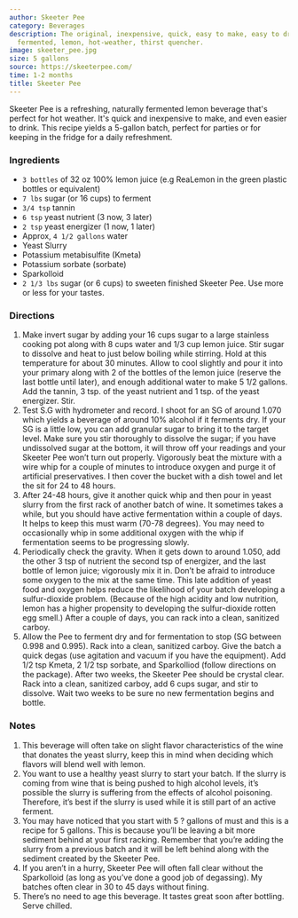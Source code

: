 ```yaml
---
author: Skeeter Pee
category: Beverages
description: The original, inexpensive, quick, easy to make, easy to drink, naturally
  fermented, lemon, hot-weather, thirst quencher.
image: skeeter_pee.jpg
size: 5 gallons
source: https://skeeterpee.com/
time: 1-2 months
title: Skeeter Pee
---
```

Skeeter Pee is a refreshing, naturally fermented lemon beverage that's perfect for hot weather. It's quick and inexpensive to make, and even easier to drink. This recipe yields a 5-gallon batch, perfect for parties or for keeping in the fridge for a daily refreshment.

### Ingredients

* `3 bottles` of 32 oz 100% lemon juice (e.g ReaLemon in the green plastic bottles or equivalent)
* `7 lbs` sugar (or 16 cups) to ferment
* `3/4 tsp` tannin
* `6 tsp` yeast nutrient (3 now, 3 later)
* `2 tsp` yeast energizer (1 now, 1 later)
* Approx, `4 1/2 gallons` water
* Yeast Slurry
* Potassium metabisulfite (Kmeta)
* Potassium sorbate (sorbate)
* Sparkolloid
* `2 1/3 lbs` sugar (or 6 cups) to sweeten finished Skeeter Pee. Use more or less for your tastes.

### Directions

1. Make invert sugar by adding your 16 cups sugar to a large stainless cooking pot along with 8 cups water and 1/3 cup lemon juice. Stir sugar to dissolve and heat to just below boiling while stirring. Hold at this temperature for about 30 minutes. Allow to cool slightly and pour it into your primary along with 2 of the bottles of the lemon juice (reserve the last bottle until later), and enough additional water to make 5 1/2 gallons. Add the tannin, 3 tsp. of the yeast nutrient and 1 tsp. of the yeast energizer. Stir.
2. Test S.G with hydrometer and record. I shoot for an SG of around 1.070 which yields a beverage of around 10% alcohol if it ferments dry. If your SG is a little low, you can add granular sugar to bring it to the target level. Make sure you stir thoroughly to dissolve the sugar; if you have undissolved sugar at the bottom, it will throw off your readings and your Skeeter Pee won’t turn out properly. Vigorously beat the mixture with a wire whip for a couple of minutes to introduce oxygen and purge it of artificial preservatives. I then cover the bucket with a dish towel and let the sit for 24 to 48 hours.
3. After 24-48 hours, give it another quick whip and then pour in yeast slurry from the first rack of another batch of wine. It sometimes takes a while, but you should have active fermentation within a couple of days. It helps to keep this must warm (70-78 degrees). You may need to occasionally whip in some additional oxygen with the whip if fermentation seems to be progressing slowly.
4. Periodically check the gravity. When it gets down to around 1.050, add the other 3 tsp of nutrient the second tsp of energizer, and the last bottle of lemon juice; vigorously mix it in. Don’t be afraid to introduce some oxygen to the mix at the same time. This late addition of yeast food and oxygen helps reduce the likelihood of your batch developing a sulfur-dioxide problem. (Because of the high acidity and low nutrition, lemon has a higher propensity to developing the sulfur-dioxide rotten egg smell.) After a couple of days, you can rack into a clean, sanitized carboy.
5. Allow the Pee to ferment dry and for fermentation to stop (SG between 0.998 and 0.995). Rack into a clean, sanitized carboy. Give the batch a quick degas (use agitation and vacuum if you have the equipment). Add 1/2 tsp Kmeta, 2 1/2 tsp sorbate, and Sparkolliod (follow directions on the package). After two weeks, the Skeeter Pee should be crystal clear. Rack into a clean, sanitized carboy, add 6 cups sugar, and stir to dissolve. Wait two weeks to be sure no new fermentation begins and bottle.

### Notes

1. This beverage will often take on slight flavor characteristics of the wine that donates the yeast slurry, keep this in mind when deciding which flavors will blend well with lemon.
2. You want to use a healthy yeast slurry to start your batch. If the slurry is coming from wine that is being pushed to high alcohol levels, it’s possible the slurry is suffering from the effects of alcohol poisoning. Therefore, it’s best if the slurry is used while it is still part of an active ferment.
3. You may have noticed that you start with 5 ? gallons of must and this is a recipe for 5 gallons. This is because you’ll be leaving a bit more sediment behind at your first racking. Remember that you’re adding the slurry from a previous batch and it will be left behind along with the sediment created by the Skeeter Pee.
4. If you aren’t in a hurry, Skeeter Pee will often fall clear without the Sparkolloid (as long as you’ve done a good job of degassing). My batches often clear in 30 to 45 days without fining.
5. There’s no need to age this beverage. It tastes great soon after bottling. Serve chilled.